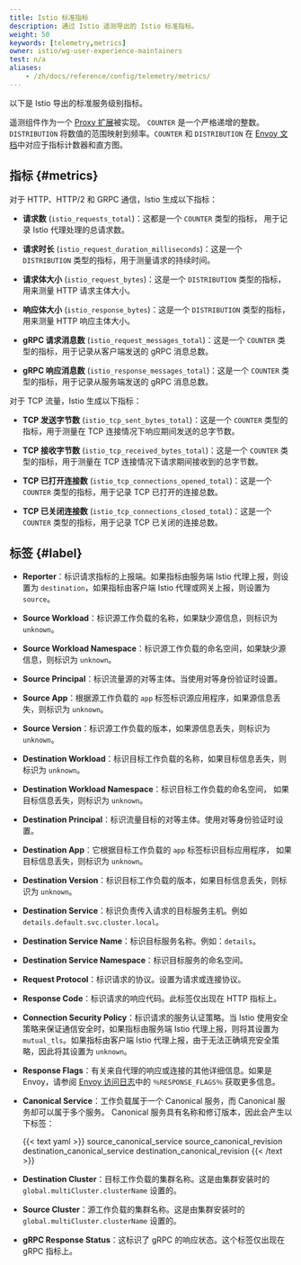 ```yaml
---
title: Istio 标准指标
description: 通过 Istio 遥测导出的 Istio 标准指标。
weight: 50
keywords: [telemetry,metrics]
owner: istio/wg-user-experience-maintainers
test: n/a
aliases:
    - /zh/docs/reference/config/telemetry/metrics/
---
```


以下是 Istio 导出的标准服务级别指标。

遥测组件作为一个
[Proxy 扩展](https://github.com/istio/proxy/tree/master/source/extensions/filters/http/istio_stats)被实现。
`COUNTER` 是一个严格递增的整数。
`DISTRIBUTION` 将数值的范围映射到频率。`COUNTER` 和 `DISTRIBUTION` 在
[Envoy 文档](https://github.com/envoyproxy/envoy/blob/main/source/docs/stats.md)中对应于指标计数器和直方图。

## 指标 {#metrics}

对于 HTTP、HTTP/2 和 GRPC 通信，Istio 生成以下指标：

* **请求数** (`istio_requests_total`)：这都是一个 `COUNTER` 类型的指标，
  用于记录 Istio 代理处理的总请求数。

* **请求时长** (`istio_request_duration_milliseconds`)：这是一个 `DISTRIBUTION`
  类型的指标，用于测量请求的持续时间。

* **请求体大小** (`istio_request_bytes`)：这是一个 `DISTRIBUTION` 类型的指标，
  用来测量 HTTP 请求主体大小。

* **响应体大小** (`istio_response_bytes`)：这是一个 `DISTRIBUTION` 类型的指标，
  用来测量 HTTP 响应主体大小。

* **gRPC 请求消息数** (`istio_request_messages_total`)：这是一个 `COUNTER`
  类型的指标，用于记录从客户端发送的 gRPC 消息总数。

* **gRPC 响应消息数** (`istio_response_messages_total`)：这是一个 `COUNTER`
  类型的指标，用于记录从服务端发送的 gRPC 消息总数。

对于 TCP 流量，Istio 生成以下指标：

* **TCP 发送字节数** (`istio_tcp_sent_bytes_total`)：这是一个 `COUNTER`
  类型的指标，用于测量在 TCP 连接情况下响应期间发送的总字节数。

* **TCP 接收字节数** (`istio_tcp_received_bytes_total`)：这是一个 `COUNTER`
  类型的指标，用于测量在 TCP 连接情况下请求期间接收到的总字节数。

* **TCP 已打开连接数** (`istio_tcp_connections_opened_total`)：这是一个 `COUNTER`
  类型的指标，用于记录 TCP 已打开的连接总数。

* **TCP 已关闭连接数** (`istio_tcp_connections_closed_total`)：这是一个 `COUNTER`
  类型的指标，用于记录 TCP 已关闭的连接总数。

## 标签 {#label}

* **Reporter**：标识请求指标的上报端。如果指标由服务端 Istio 代理上报，则设置为
  `destination`，如果指标由客户端 Istio 代理或网关上报，则设置为 `source`。

* **Source Workload**：标识源工作负载的名称，如果缺少源信息，则标识为 `unknown`。

* **Source Workload Namespace**：标识源工作负载的命名空间，如果缺少源信息，则标识为 `unknown`。

* **Source Principal**：标识流量源的对等主体。当使用对等身份验证时设置。

* **Source App**：根据源工作负载的 `app` 标签标识源应用程序，如果源信息丢失，则标识为 `unknown`。

* **Source Version**：标识源工作负载的版本，如果源信息丢失，则标识为 `unknown`。

* **Destination Workload**：标识目标工作负载的名称，如果目标信息丢失，则标识为 `unknown`。

* **Destination Workload Namespace**：标识目标工作负载的命名空间，
  如果目标信息丢失，则标识为 `unknown`。

* **Destination Principal**：标识流量目标的对等主体。使用对等身份验证时设置。

* **Destination App**：它根据目标工作负载的 `app` 标签标识目标应用程序，
  如果目标信息丢失，则标识为 `unknown`。

* **Destination Version**：标识目标工作负载的版本，如果目标信息丢失，则标识为 `unknown`。

* **Destination Service**：标识负责传入请求的目标服务主机。例如 `details.default.svc.cluster.local`。

* **Destination Service Name**：标识目标服务名称。例如：`details`。

* **Destination Service Namespace**：标识目标服务的命名空间。

* **Request Protocol**：标识请求的协议。设置为请求或连接协议。

* **Response Code**：标识请求的响应代码。此标签仅出现在 HTTP 指标上。

* **Connection Security Policy**：标识请求的服务认证策略。当 Istio
  使用安全策略来保证通信安全时，如果指标由服务端 Istio 代理上报，则将其设置为
  `mutual_tls`。如果指标由客户端 Istio 代理上报，由于无法正确填充安全策略，因此将其设置为 `unknown`。

* **Response Flags**：有关来自代理的响应或连接的其他详细信息。如果是 Envoy，请参阅
  [Envoy 访问日志](https://www.envoyproxy.io/docs/envoy/latest/configuration/observability/access_log/usage#config-access-log-format-response-flags)中的
  `％RESPONSE_FLAGS％` 获取更多信息。

* **Canonical Service**：工作负载属于一个 Canonical 服务，而 Canonical 服务却可以属于多个服务。
  Canonical 服务具有名称和修订版本，因此会产生以下标签：

    {{< text yaml >}}
    source_canonical_service
    source_canonical_revision
    destination_canonical_service
    destination_canonical_revision
    {{< /text >}}

* **Destination Cluster**：目标工作负载的集群名称。这是由集群安装时的
  `global.multiCluster.clusterName` 设置的。

* **Source Cluster**：源工作负载的集群名称。这是由集群安装时的
  `global.multiCluster.clusterName` 设置的。

* **gRPC Response Status**：这标识了 gRPC 的响应状态。这个标签仅出现在 gRPC 指标上。
